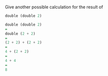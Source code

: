 Give another possible calculation for the result of
```haskell
double (double 2)
```
```haskell
double (double 2)
=
double (2 + 2)
=
(2 + 2) + (2 + 2)
=
4 + (2 + 2)
= 
4 + 4
= 
8
```

